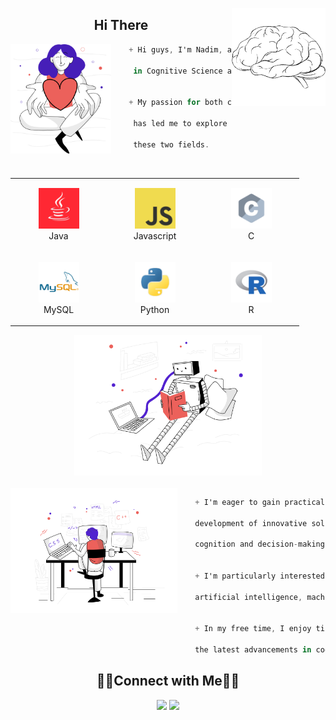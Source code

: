 <p>
    <img align="Right" src="svg/brain.png" width="150px"/>
</p>

<h2 align="center">Hi There</h2>
    
<img align="left" src="svg/givingback.svg" height="175px"/>


```csharp
    + Hi guys, I'm Nadim, a third-year undergraduate student 
     
     in Cognitive Science at the IDMC - University of Lorraine.
     
    
    + My passion for both computer science and cognitive science
     
     has led me to explore the fascinating intersection between
     
     these two fields.
```

    
<br>


<div align="center">
    <table align="left">
        <tr>
            <td align="center" width="140" height="112.43">
                <img src="icons/java.png" width="65px"/>
                <br /> Java
            </td>
          <td align="center" width="140" height="112.43">
                <img src="icons/javascript.png" width="65px"/>
                <br /> Javascript
            </td>
          <td align="center" width="140" height="112.43">
                <img src="icons/c.png" width="65px"/>
                <br /> C
            </td>
        </tr>
        <tr>
            <td align="center" width="140" height="112.43">
                <img src="icons/MySQL.png" width="65px"/>
                <br /> MySQL
            </td>
            <td align="center" width="140" height="112.43">
                <img src="icons/python.png" width="65px"/>
                <br /> Python
            </td>
            <td align="center" width="140" height="112.43">
                <img src="icons/r.png" width="65px"/>
                <br /> R
            </td>
        </tr>
    </table>
    <img src="svg/artificialintelligence.svg" height="225px"/>
    
</div>

<br>

<img align="left" src="svg/webdevelopment.svg" height="200px"/>

```csharp
    + I'm eager to gain practical experience and contribute to the
    
    development of innovative solutions that can enhance human
    
    cognition and decision-making.
    
    
    + I'm particularly interested in topics such as
    
    artificial intelligence, machine learning, and data science.
    
    
    + In my free time, I enjoy tinkering with code, reading about
    
    the latest advancements in cognitive science, and playing music.
```
<h2 align="center">🤝🏻Connect with Me🤝🏻</h2>

<p align="center">
<a href="https://www.linkedin.com/in/nadim-saleem-726166195"><img src="https://img.shields.io/badge/-Nadim%20Saleem-0077B5?style=flat-square&logo=Linkedin&logoColor=white"/></a>
<a href="mailto:nadeemsalim0@gmail.com"><img src="https://img.shields.io/badge/-nadeemsalim0@gamil.com-D14836?style=flat-square&logo=Gmail&logoColor=white"/></a>
</p>
